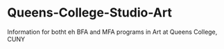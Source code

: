 # Queens-College-Studio-Art
Information for botht eh BFA and MFA programs in Art at Queens College, CUNY
